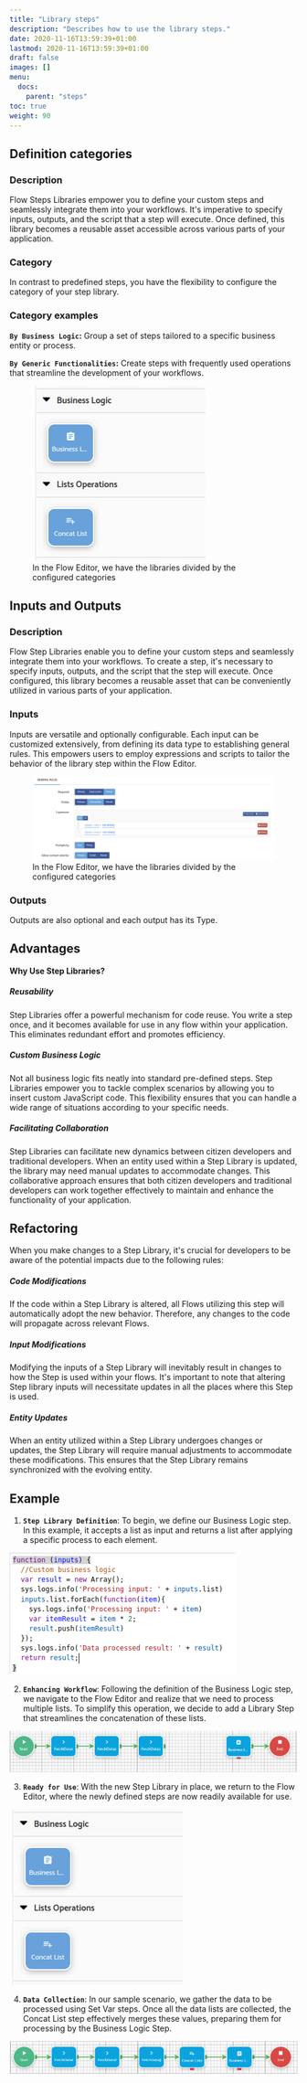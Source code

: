 ```yaml
---
title: "Library steps"
description: "Describes how to use the library steps."
date: 2020-11-16T13:59:39+01:00
lastmod: 2020-11-16T13:59:39+01:00
draft: false
images: []
menu:
  docs:
    parent: "steps"
toc: true
weight: 90
---
```


## **Definition categories**

### Description

Flow Steps Libraries empower you to define your custom steps and seamlessly integrate them into your workflows. It's imperative to specify inputs, outputs, and the script that a step will execute. Once defined, this library becomes a reusable asset accessible across various parts of your application.

### Category

In contrast to predefined steps, you have the flexibility to configure the category of your step library.

### Category examples

**`By Business Logic`:** Group a set of steps tailored to a specific business entity or process.

**`By Generic Functionalities`:** Create steps with frequently used operations that streamline the development of your workflows.

<figure>
  <img src="/images/vendor/flows/libraries_steps_flow_editor.png" alt="Libraries step image">
  <figcaption>In the Flow Editor, we have the libraries divided by the configured categories</figcaption>
</figure>

## **Inputs and Outputs**

### Description

Flow Step Libraries enable you to define your custom steps and seamlessly integrate them into your workflows. To create a step, it's necessary to specify inputs, outputs, and the script that the step will execute. Once configured, this library becomes a reusable asset that can be conveniently utilized in various parts of your application.

### Inputs

Inputs are versatile and optionally configurable. Each input can be customized extensively, from defining its data type to establishing general rules. This empowers users to employ expressions and scripts to tailor the behavior of the library step within the Flow Editor.

<figure>
  <img src="/images/vendor/flows/libraries_inputs.png" alt="Libraries inputs step image">
  <figcaption>In the Flow Editor, we have the libraries divided by the configured categories</figcaption>
</figure>

### Outputs

Outputs are also optional and each output has its Type.

## **Advantages**

**Why Use Step Libraries?**

##### Reusability

Step Libraries offer a powerful mechanism for code reuse. You write a step once, and it becomes available for use in any flow within your application. This eliminates redundant effort and promotes efficiency.

##### Custom Business Logic

Not all business logic fits neatly into standard pre-defined steps. Step Libraries empower you to tackle complex scenarios by allowing you to insert custom JavaScript code. This flexibility ensures that you can handle a wide range of situations according to your specific needs.

##### Facilitating Collaboration

Step Libraries can facilitate new dynamics between citizen developers and traditional developers. When an entity used within a Step Library is updated, the library may need manual updates to accommodate changes. This collaborative approach ensures that both citizen developers and traditional developers can work together effectively to maintain and enhance the functionality of your application.

## **Refactoring**

When you make changes to a Step Library, it's crucial for developers to be aware of the potential impacts due to the following rules:

##### Code Modifications

If the code within a Step Library is altered, all Flows utilizing this step will automatically adopt the new behavior. Therefore, any changes to the code will propagate across relevant Flows.

##### Input Modifications

Modifying the inputs of a Step Library will inevitably result in changes to how the Step is used within your flows. It's important to note that altering Step library inputs will necessitate updates in all the places where this Step is used.

##### Entity Updates

When an entity utilized within a Step Library undergoes changes or updates, the Step Library will require manual adjustments to accommodate these modifications. This ensures that the Step Library remains synchronized with the evolving entity.

## **Example**

1. **`Step Library Definition`**: To begin, we define our Business Logic step. In this example, it accepts a list as input and returns a list after applying a specific process to each element.

![libraries_on_flow_editor](/images/vendor/flows/script_code_sample.png)

2. **`Enhancing Workflow`**: Following the definition of the Business Logic step, we navigate to the Flow Editor and realize that we need to process multiple lists. To simplify this operation, we decide to add a Library Step that streamlines the concatenation of these lists.

![Enhacing workflow](/images/vendor/flows/libraries_flow_incomplete.png)

3. **`Ready for Use`**: With the new Step Library in place, we return to the Flow Editor, where the newly defined steps are now readily available for use.

![Ready for Use](/images/vendor/flows/libraries_steps_flow_editor.png)

4. **`Data Collection`**: In our sample scenario, we gather the data to be processed using Set Var steps. Once all the data lists are collected, the Concat List step effectively merges these values, preparing them for processing by the Business Logic Step.

![Data Collection](/images/vendor/flows/libraries_on_flow_editor.png)
